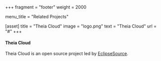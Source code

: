 +++
fragment = "footer"
weight = 2000

menu_title = "Related Projects"

[asset]
  title = "Theia Cloud"
  image = "logo.png"
  text = "Theia Cloud"
  url = "#"
+++

#### Theia Cloud

Theia Cloud is an open source project led by [EclipseSource](https://www.eclipsesource.com).
